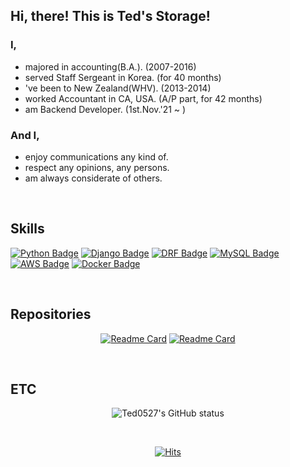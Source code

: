 ## Hi, there! This is Ted's Storage!

### I,
- majored in accounting(B.A.).	  (2007-2016)
- served Staff Sergeant in Korea. (for 40 months)
- 've been to New Zealand(WHV).	  (2013-2014)
- worked Accountant in CA, USA.   (A/P part, for 42 months)
- am Backend Developer. 	  (1st.Nov.'21 ~ )

### And I,
- enjoy communications any kind of.
- respect any opinions, any persons.
- am always considerate of others.
<br>

## Skills
[![Python Badge](https://img.shields.io/badge/-Python-grey?style=plastic&logo=python&logoColor=white)](https://www.python.org/) 
[![Django Badge](https://img.shields.io/badge/-Django-%23092E20?style=plastic&logo=django)](https://docs.djangoproject.com/en/4.0/) 
[![DRF Badge](https://img.shields.io/badge/-DRF-%23FF0000?style=plastic&logo=django)](https://www.django-rest-framework.org/) 
[![MySQL Badge](https://img.shields.io/badge/-MySQL-%234479A1?style=plastic&logo=mysql&logoColor=white)](https://www.mysql.com/)
[![AWS Badge](https://img.shields.io/badge/-AWS-%23232F3E?style=plastic&logo=amazonaws&logoColor=white)](https://aws.amazon.com/ko/)
[![Docker Badge](https://img.shields.io/badge/-Docker-%232496ED?style=plastic&logo=docker&logoColor=white)](https://www.docker.com/)

<br>

## Repositories

<div align=center>
	
[![Readme Card](https://github-readme-stats.vercel.app/api/pin/?username=Ted0527&repo=All_Projects_Archive&theme=dark)](https://github.com/Ted0527/All_Projects_Archive)
[![Readme Card](https://github-readme-stats.vercel.app/api/pin/?username=Ted0527&repo=DjangoRestFramework&theme=dark)](https://github.com/Ted0527/DjangoRestFramework)

</div>

<br>


## ETC

<div align=center>
  
![Ted0527's GitHub status](https://github-readme-stats.vercel.app/api?username=Ted0527&show_icons=true&theme=dark)
  
</div>



<br>

<div align=center>
  
  [![Hits](https://hits.seeyoufarm.com/api/count/incr/badge.svg?url=https://github.com/Ted0527-counter&count_bg=%2379C83D&title_bg=%23555555&icon=&icon_color=%23E7E7E7&title=visitors&edge_flat=false)](https://github.com/Ted0527)
  
</div>
